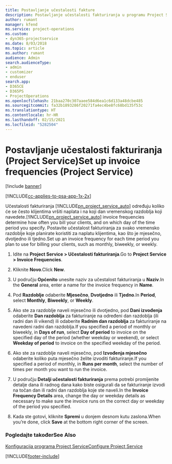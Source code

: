 ```yaml
---
title: Postavljanje učestalosti fakture
description: Postavljanje učestalosti fakturiranja u programu Project Service
author: rumant
manager: kfend
ms.service: project-operations
ms.custom:
- dyn365-projectservice
ms.date: 8/03/2018
ms.topic: article
ms.author: rumant
audience: Admin
search.audienceType:
- admin
- customizer
- enduser
search.app:
- D365CE
- D365PS
- ProjectOperations
ms.openlocfilehash: 21baa270c307aaee584d6ea1c6d133a48dcbe485
ms.sourcegitcommit: fa32b1893286f20271fa4ec4be8fc68bd135f53c
ms.translationtype: HT
ms.contentlocale: hr-HR
ms.lasthandoff: 02/15/2021
ms.locfileid: "5282504"
---
```

# <a name="set-up-invoice-frequencies-project-service"></a><span data-ttu-id="94d19-103">Postavljanje učestalosti fakturiranja (Project Service)</span><span class="sxs-lookup"><span data-stu-id="94d19-103">Set up invoice frequencies (Project Service)</span></span>

[!include [banner](../includes/psa-now-project-operations.md)]

[!INCLUDE[cc-applies-to-psa-app-1x-2x](../includes/cc-applies-to-psa-app-1x-2x.md)]

<span data-ttu-id="94d19-104">Učestalosti fakturiranja [!INCLUDE[pn_project_service_auto](../includes/pn-project-service-auto.md)] određuju koliko će se često klijentima vršiti naplata i na koji dan vremenskog razdoblja koji navedete.</span><span class="sxs-lookup"><span data-stu-id="94d19-104">[!INCLUDE[pn_project_service_auto](../includes/pn-project-service-auto.md)] invoice frequencies determine how often you bill your clients, and on which day of the time period you specify.</span></span> <span data-ttu-id="94d19-105">Postavite učestalost fakturiranja za svako vremensko razdoblje koje planirate koristiti za naplatu klijentima, kao što je mjesečno, dvotjedno ili tjedno.</span><span class="sxs-lookup"><span data-stu-id="94d19-105">Set up an invoice frequency for each time period you plan to use for billing your clients, such as monthly, biweekly, or weekly.</span></span>  
  
1.  <span data-ttu-id="94d19-106">Idite na **Project Service > Učestalosti fakturiranja**.</span><span class="sxs-lookup"><span data-stu-id="94d19-106">Go to **Project Service > Invoice Frequencies**.</span></span>  
  
2.  <span data-ttu-id="94d19-107">Kliknite **Novo**.</span><span class="sxs-lookup"><span data-stu-id="94d19-107">Click **New**.</span></span>  
  
3.  <span data-ttu-id="94d19-108">U području **Općenito** unesite naziv za učestalost fakturiranja u **Naziv**.</span><span class="sxs-lookup"><span data-stu-id="94d19-108">In the **General** area, enter a name for the invoice frequency in **Name**.</span></span>  
  
4.  <span data-ttu-id="94d19-109">Pod **Razdoblje** odaberite **Mjesečno**, **Dvotjedno** ili **Tjedno**.</span><span class="sxs-lookup"><span data-stu-id="94d19-109">In **Period**, select **Monthly**, **Biweekly**, or **Weekly**.</span></span>  
  
5.  <span data-ttu-id="94d19-110">Ako ste za razdoblje naveli mjesečno ili dvotjedno, pod **Dani izvođenja** odaberite **Dan razdoblja** za fakturiranje na određeni dan razdoblja (ili radni dan ili vikend) ili odaberite **Radnim dan razdoblja** za fakturiranje na navedeni radni dan razdoblja.</span><span class="sxs-lookup"><span data-stu-id="94d19-110">If you specified a period of monthly or biweekly, in **Days of run**, select **Day of period** to invoice on the specified day of the period (whether weekday or weekend), or select **Weekday of period** to invoice on the specified weekday of the period.</span></span>  
  
6.  <span data-ttu-id="94d19-111">Ako ste za razdoblje naveli mjesečno, pod **Izvođenja mjesečno** odaberite koliko puta mjesečno želite izvoditi fakturiranje.</span><span class="sxs-lookup"><span data-stu-id="94d19-111">If you specified a period of monthly, in **Runs per month**, select the number of times per month you want to run the invoice.</span></span>  
  
7.  <span data-ttu-id="94d19-112">U području **Detalji učestalosti fakturiranja** prema potrebi promijenite detalje dana ili radnog dana kako biste osigurali da se fakturiranje izvodi na točan dan ili radni dan razdoblja koje ste naveli.</span><span class="sxs-lookup"><span data-stu-id="94d19-112">In the **Invoice Frequency Details** area, change the day or weekday details as necessary to make sure the invoice runs on the correct day or weekday of the period you specified.</span></span>  
  
8.  <span data-ttu-id="94d19-113">Kada ste gotovi, kliknite **Spremi** u donjem desnom kutu zaslona.</span><span class="sxs-lookup"><span data-stu-id="94d19-113">When you’re done, click **Save** at the bottom right corner of the screen.</span></span>  
  
### <a name="see-also"></a><span data-ttu-id="94d19-114">Pogledajte također</span><span class="sxs-lookup"><span data-stu-id="94d19-114">See Also</span></span>  
 [<span data-ttu-id="94d19-115">Konfiguracija programa Project Service</span><span class="sxs-lookup"><span data-stu-id="94d19-115">Configure Project Service</span></span>](../psa/configure.md)


[!INCLUDE[footer-include](../includes/footer-banner.md)]